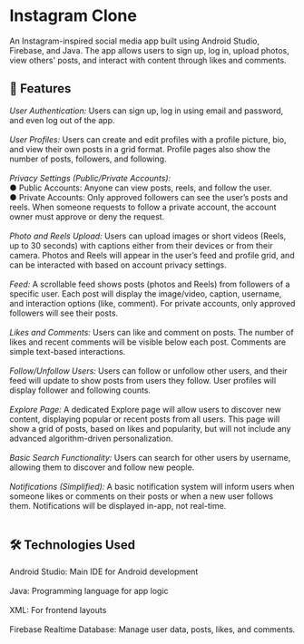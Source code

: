 # Instagram Clone
An Instagram-inspired social media app built using Android Studio, Firebase, and Java. The app allows users to sign up, log in, upload photos, view others' posts, and interact with content through likes and comments.

## 🚀 Features
_User Authentication:_ Users can sign up, log in using email and password, and even log out of the app. <br/><br/>
_User Profiles:_ Users can create and edit profiles with a profile picture, bio, and view their own posts in a grid format. Profile pages also show the number of posts, followers, and following. <br/><br/>
_Privacy Settings (Public/Private Accounts):_ <br/>
  ● Public Accounts: Anyone can view posts, reels, and follow the user. <br/>
  ● Private Accounts: Only approved followers can see the user’s posts and reels. When someone requests to follow a private account, the account owner must approve or deny the request. <br/><br/>
_Photo and Reels Upload:_ Users can upload images or short videos (Reels, up to 30 seconds) with captions either from their devices or from their camera. Photos and Reels will appear in the user’s feed and profile grid, and can be interacted with based on account privacy settings. <br/><br/>
_Feed:_ A scrollable feed shows posts (photos and Reels) from followers of a specific user. Each post will display the image/video, caption, username, and interaction options (like, comment). For private accounts, only approved followers will see their posts. <br/><br/>
_Likes and Comments:_ Users can like and comment on posts. The number of likes and recent comments will be visible below each post. Comments are simple text-based interactions. <br/><br/>
_Follow/Unfollow Users:_ Users can follow or unfollow other users, and their feed will update to show posts from users they follow. User profiles will display follower and following counts. <br/><br/>
_Explore Page:_ A dedicated Explore page will allow users to discover new content, displaying popular or recent posts from all users. This page will show a grid of posts, based on likes and popularity, but will not include any advanced algorithm-driven personalization. <br/><br/>
_Basic Search Functionality:_ Users can search for other users by username, allowing them to discover and follow new people. <br/><br/>
_Notifications (Simplified):_ A basic notification system will inform users when someone likes or comments on their posts or when a new user follows them. Notifications will be displayed in-app, not real-time. <br/><br/>

## 🛠️ Technologies Used
Android Studio: Main IDE for Android development <br/><br/>
Java: Programming language for app logic <br/><br/>
XML: For frontend layouts <br/><br/>
Firebase Realtime Database: Manage user data, posts, likes, and comments. <br/><br/>

